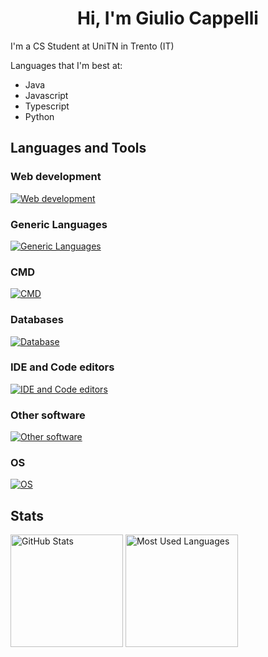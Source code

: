 <h1 align="center">Hi, I'm Giulio Cappelli</h1>

I'm a CS Student at UniTN in Trento (IT)

Languages that I'm best at:

- Java
- Javascript
- Typescript
- Python

## Languages and Tools

### Web development

[![Web development](https://skillicons.dev/icons?i=css,html,php,js,ts,nodejs,react,nextjs)]()

### Generic Languages

[![Generic Languages](https://skillicons.dev/icons?i=cpp,cs,dotnet,java,python,r)]()

### CMD

[![CMD](https://skillicons.dev/icons?i=bash,docker,git)]()

### Databases

[![Database](https://skillicons.dev/icons?i=mongo,mysql,postgres)]()

### IDE and Code editors

[![IDE and Code editors](https://skillicons.dev/icons?i=idea,vscode,visualstudio)]()

### Other software

[![Other software](https://skillicons.dev/icons?i=latex,postman,arduino)]()

### OS
[![OS](https://skillicons.dev/icons?i=windows,apple,linux,raspberrypi)]()

## Stats

<div>
  <img height="180rem" alt="GitHub Stats" src="https://github-readme-stats.vercel.app/api?username=Giulio-Cappelli&show_icons=true&theme=dark&count_private=true&bg_color=0d1117"/>
  <img height="180em" alt="Most Used Languages" src="https://github-readme-stats.vercel.app/api/top-langs/?username=Giulio-Cappelli&layout=compact&langs_count-16&theme=dark&bg_color=0d1117"/>
</div>
